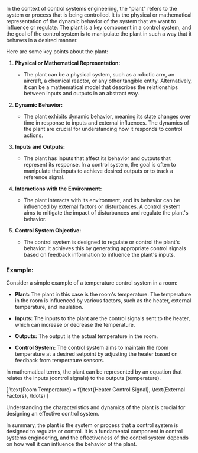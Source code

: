 In the context of control systems engineering, the "plant" refers to the system or process that is being controlled. It is the physical or mathematical representation of the dynamic behavior of the system that we want to influence or regulate. The plant is a key component in a control system, and the goal of the control system is to manipulate the plant in such a way that it behaves in a desired manner.

Here are some key points about the plant:

1. **Physical or Mathematical Representation:**
   - The plant can be a physical system, such as a robotic arm, an aircraft, a chemical reactor, or any other tangible entity. Alternatively, it can be a mathematical model that describes the relationships between inputs and outputs in an abstract way.

2. **Dynamic Behavior:**
   - The plant exhibits dynamic behavior, meaning its state changes over time in response to inputs and external influences. The dynamics of the plant are crucial for understanding how it responds to control actions.

3. **Inputs and Outputs:**
   - The plant has inputs that affect its behavior and outputs that represent its response. In a control system, the goal is often to manipulate the inputs to achieve desired outputs or to track a reference signal.

4. **Interactions with the Environment:**
   - The plant interacts with its environment, and its behavior can be influenced by external factors or disturbances. A control system aims to mitigate the impact of disturbances and regulate the plant's behavior.

5. **Control System Objective:**
   - The control system is designed to regulate or control the plant's behavior. It achieves this by generating appropriate control signals based on feedback information to influence the plant's inputs.

### Example:

Consider a simple example of a temperature control system in a room:

- **Plant:** The plant in this case is the room's temperature. The temperature in the room is influenced by various factors, such as the heater, external temperature, and insulation.

- **Inputs:** The inputs to the plant are the control signals sent to the heater, which can increase or decrease the temperature.

- **Outputs:** The output is the actual temperature in the room.

- **Control System:** The control system aims to maintain the room temperature at a desired setpoint by adjusting the heater based on feedback from temperature sensors.

In mathematical terms, the plant can be represented by an equation that relates the inputs (control signals) to the outputs (temperature).

\[ \text{Room Temperature} = f(\text{Heater Control Signal}, \text{External Factors}, \ldots) \]

Understanding the characteristics and dynamics of the plant is crucial for designing an effective control system.

In summary, the plant is the system or process that a control system is designed to regulate or control. It is a fundamental component in control systems engineering, and the effectiveness of the control system depends on how well it can influence the behavior of the plant.